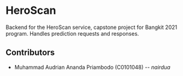 # HeroScan

Backend for the HeroScan service, capstone project
for Bangkit 2021 program. Handles prediction requests
and responses.

## Contributors

* Muhammad Audrian Ananda Priambodo (C0101048) -- *nairdua*
